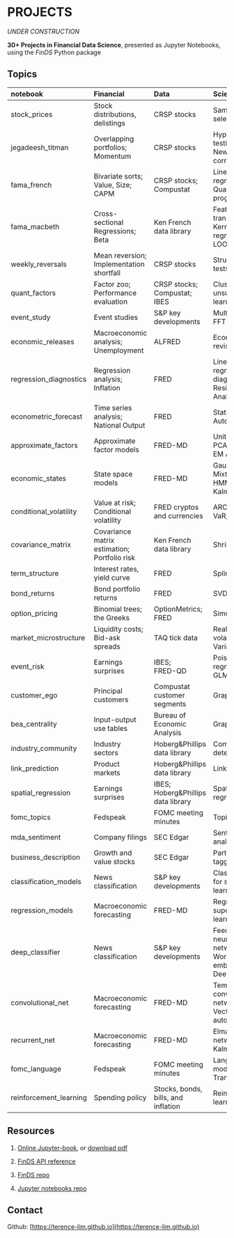 # PROJECTS

_UNDER CONSTRUCTION_


__30+ Projects in Financial Data Science__, presented as Jupyter Notebooks, using the _FinDS_ Python package



## Topics

<style>
table th:first-of-type { width: 25%}
table th:nth-of-type(2) { width: 25%}
table th:nth-of-type(3) { width: 25%}
table th:nth-of-type(4) { width: 25%}
</style>

| notebook | Financial | Data | Science |
|:--|:--|:--|:--|
| stock_prices | Stock distributions, delistings | CRSP stocks | Sample selection |
| jegadeesh_titman | Overlapping portfolios; <br> Momentum | CRSP stocks | Hypothesis testing; <br> Newey-West correction |
| fama_french | Bivariate sorts;  <br> Value, Size;  <br> CAPM | CRSP stocks;  <br> Compustat |  Linear regression; <br> Quadratic programming |
| fama_macbeth | Cross-sectional Regressions; <br> Beta | Ken French data library | Feature transformations; <br> Kernel regression, LOOCV |
| weekly_reversals | Mean reversion; <br> Implementation shortfall | CRSP stocks | Structural break tests |
| quant_factors | Factor zoo; <br> Performance evaluation | CRSP stocks; <br> Compustat; IBES | Clustering for unsupervised learning |
| event_study | Event studies | S&P key developments | Multiple testing; <br> FFT |
| economic_releases |  Macroeconomic analysis; <br> Unemployment | ALFRED | Economic data revisions |
| regression_diagnostics | Regression analysis; <br> Inflation | FRED | Linear regression diagnostics; <br> Residual Analysis |
| econometric_forecast | Time series analysis; <br> National Output | FRED | Stationarity, Autocorrelation |
| approximate_factors | Approximate factor models | FRED-MD | Unit Root; <br> PCA; <br> EM Algorithm |
| economic_states | State space models | FRED-MD | Gaussian Mixture; <br> HMM; <br> Kalman Filter |
| conditional_volatility | Value at risk; <br> Conditional volatility | FRED cryptos and currencies | ARCH, GARCH; <br> VaR, TVaR |
| covariance_matrix | Covariance matrix estimation; <br> Portfolio risk | Ken French data library | Shrinkage |
| term_structure | Interest rates, yield curve | FRED | Splines, PCA |
| bond_returns | Bond portfolio returns | FRED | SVD |
| option_pricing | Binomial trees; <br> the Greeks | OptionMetrics; <br> FRED | Simulations |
| market_microstructure | Liquidity costs; <br> Bid-ask spreads | TAQ tick data | Realized volatility; Variance ratio |
| event_risk | Earnings surprises | IBES; <br>  FRED-QD | Poisson regression; <br> GLM's |
| customer_ego | Principal customers | Compustat customer segments | Graph Networks |
| bea_centrality | Input-output use tables | Bureau of Economic Analysis | Graph centrality |
| industry_community | Industry sectors | Hoberg&Phillips data library | Community detection |
| link_prediction | Product markets | Hoberg&Phillips data library | Links prediction |
| spatial_regression | Earnings surprises | IBES; <br> Hoberg&Phillips data library | Spatial regression |
| fomc_topics | Fedspeak | FOMC meeting minutes | Topic modelling |
| mda_sentiment | Company filings | SEC Edgar | Sentiment analysis |
| business_description | Growth and value stocks | SEC Edgar | Part-of-speech tagging |
| classification_models | News classification | S&P key developments | Classification for supervised learning |
| regression_models | Macroeconomic forecasting | FRED-MD | Regression for supervised learning |
| deep_classifier | News classification | S&P key developments | Feedforward neural networks; <br> Word embeddings; <br> Deep averaging |
| convolutional_net | Macroeconomic forecasting | FRED-MD | Temporal convolutional networks; <br> Vector autoregression |
| recurrent_net | Macroeconomic forecasting | FRED-MD | Elman recurrent networks; <br> Kalman filter |
| fomc_language | Fedspeak | FOMC meeting minutes | Language modelling; <br> Transformers |
| reinforcement_learning | Spending policy | Stocks, bonds, bills, and inflation | Reinforcement learning |


## Resources

1. [Online Jupyter-book](https://terence-lim.github.io/data-science-notebooks/), or [download pdf](https://terence-lim.github.io/notes/data-science-notebooks.pdf)

2. [FinDS API reference](https://terence-lim.github.io/financial-data-science/)

3. [FinDS repo](https://github.com/terence-lim/financial-data-science)

4. [Jupyter notebooks repo](https://github.com/terence-lim/data-science-notebooks)


## Contact

Github: [https://terence-lim.github.io](https://terence-lim.github.io)


